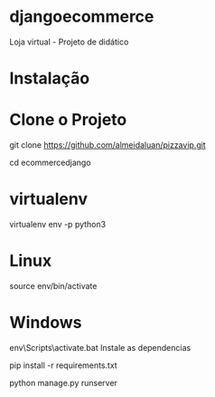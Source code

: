 # djangoecommerce
Loja virtual - Projeto de didático

# Instalação

# Clone o Projeto

git clone https://github.com/almeidaluan/pizzavip.git

cd ecommercedjango

# virtualenv

virtualenv env -p python3

# Linux

source env/bin/activate

# Windows

env\Scripts\activate.bat
Instale as dependencias

pip install -r requirements.txt

python manage.py runserver
